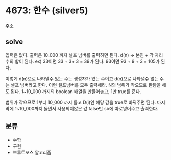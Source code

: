 # 4673: 한수 (silver5)
[주소](https://www.acmicpc.net/problem/4673)

## solve
입력은 없다.
출력은 10_000 까지 셀프 넘버를 출력하면 된다.
d(n) -> 본인 + 각 자리수의 합이 된다.
ex) 33이면 33 + 3+ 3 = 39가 된다.
    93이면 93 + 9 + 3 = 105가 된다.

이렇게 d(n)으로 나타낼수 있는 수는 생성자가 있는 수이고 d(n)으로 나타낼수 없는 수는 셀프 넘버라고 한다.
이런 셀프넘버를 모두 출력해라. 
N의 범위가 작으므로 완탐을 해도 된다. 
1~10_000 까지의 boolean 배열을 만들어놓고, 1만 true를 준다.

범위가 작으므로 1부터 10_000 까지 돌고
D(i)인 해당 값을 true로 바꿔주면 된다.
마지막에 1~10_000까지 돌면서
사용되지않은 값 false만 sb에 따로넣어주고 출력한다.

## 분류
- 수학
- 구현
- 브루트포스 알고리즘

